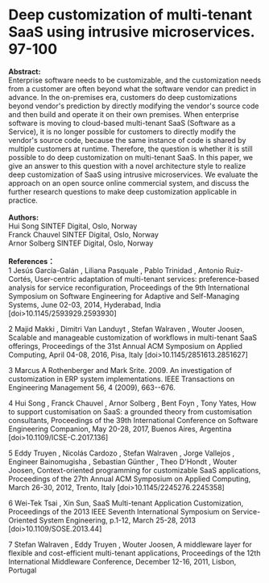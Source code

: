# Deep customization of multi-tenant SaaS using intrusive microservices. 97-100
**Abstract:**  
Enterprise software needs to be customizable, and the customization needs from a customer are often beyond what the software vendor can predict in advance. In the on-premises era, customers do deep customizations beyond vendor's prediction by directly modifying the vendor's source code and then build and operate it on their own premises. When enterprise software is moving to cloud-based multi-tenant SaaS (Software as a Service), it is no longer possible for customers to directly modify the vendor's source code, because the same instance of code is shared by multiple customers at runtime. Therefore, the question is whether it is still possible to do deep customization on multi-tenant SaaS. In this paper, we give an answer to this question with a novel architecture style to realize deep customization of SaaS using intrusive microservices. We evaluate the approach on an open source online commercial system, and discuss the further research questions to make deep customization applicable in practice.
</br>
</br>
**Authors:**  
Hui Song	SINTEF Digital, Oslo, Norway  
Franck Chauvel	SINTEF Digital, Oslo, Norway  
Arnor Solberg	SINTEF Digital, Oslo, Norway  
</br>
**References：**  
1
Jesús García-Galán , Liliana Pasquale , Pablo Trinidad , Antonio Ruiz-Cortés, User-centric adaptation of multi-tenant services: preference-based analysis for service reconfiguration, Proceedings of the 9th International Symposium on Software Engineering for Adaptive and Self-Managing Systems, June 02-03, 2014, Hyderabad, India  [doi>10.1145/2593929.2593930]
	
2
Majid Makki , Dimitri Van Landuyt , Stefan Walraven , Wouter Joosen, Scalable and manageable customization of workflows in multi-tenant SaaS offerings, Proceedings of the 31st Annual ACM Symposium on Applied Computing, April 04-08, 2016, Pisa, Italy  [doi>10.1145/2851613.2851627]
 	
3
Marcus A Rothenberger and Mark Srite. 2009. An investigation of customization in ERP system implementations. IEEE Transactions on Engineering Management 56, 4 (2009), 663--676.
 	
4
Hui Song , Franck Chauvel , Arnor Solberg , Bent Foyn , Tony Yates, How to support customisation on SaaS: a grounded theory from customisation consultants, Proceedings of the 39th International Conference on Software Engineering Companion, May 20-28, 2017, Buenos Aires, Argentina  [doi>10.1109/ICSE-C.2017.136]
	
5
Eddy Truyen , Nicolás Cardozo , Stefan Walraven , Jorge Vallejos , Engineer Bainomugisha , Sebastian Günther , Theo D'Hondt , Wouter Joosen, Context-oriented programming for customizable SaaS applications, Proceedings of the 27th Annual ACM Symposium on Applied Computing, March 26-30, 2012, Trento, Italy  [doi>10.1145/2245276.2245358]
 	
6
Wei-Tek Tsai , Xin Sun, SaaS Multi-tenant Application Customization, Proceedings of the 2013 IEEE Seventh International Symposium on Service-Oriented System Engineering, p.1-12, March 25-28, 2013  [doi>10.1109/SOSE.2013.44]
 	
7
Stefan Walraven , Eddy Truyen , Wouter Joosen, A middleware layer for flexible and cost-efficient multi-tenant applications, Proceedings of the 12th International Middleware Conference, December 12-16, 2011, Lisbon, Portugal
